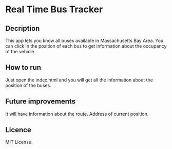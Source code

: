 # Real Time Bus Tracker

## Decription
This app lets you know all buses available in Massachusetts Bay Area.
You can click in the position of each bus to get information about the occupancy of the vehicle.

## How to run
Just open the index.html and you will get all the information about the position of the buses.

## Future improvements
It will have information about the route. Address of current position.

## Licence
MIT License.
